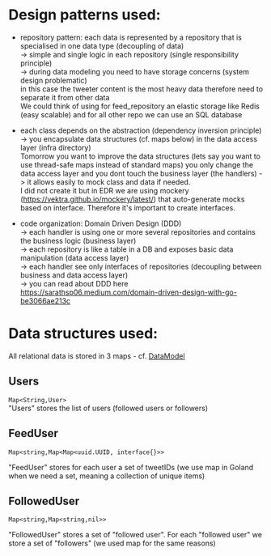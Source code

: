 # Design patterns used:
- repository pattern: each data is represented by a repository that is specialised in one data type (decoupling of data)\
    -> simple and single logic in each repository (single responsibility principle)\
    -> during data modeling you need to have storage concerns (system design problematic)\
in this case the tweeter content is the most heavy data therefore need to separate it from other data\
We could think of using for feed_repository an elastic storage like Redis (easy scalable) and for all other repo we can use an SQL database
- each class depends on the abstraction (dependency inversion principle)\
    -> you encapsulate data structures (cf. maps below) in the data access layer (infra directory)\
Tomorrow you want to improve the data structures (lets say you want to use thread-safe maps instead of standard maps) you only change the data access layer and you dont touch the business layer (the handlers)
    -> it allows easily to mock class and data if needed.\
    I did not create it but in EDR we are using mockery (https://vektra.github.io/mockery/latest/) that auto-generate mocks based on interface. Therefore it's important to create interfaces. 

- code organization: Domain Driven Design (DDD)\
    -> each handler is using one or more several repositories and contains the business logic (business layer)\
    -> each repository is like a table in a DB and exposes basic data manipulation (data access layer)\
    -> each handler see only interfaces of repositories (decoupling between business and data access layer)\
    -> you can read about DDD here https://sarathsp06.medium.com/domain-driven-design-with-go-be3066ae213c


# Data structures used:

All relational data is stored in 3 maps - cf. [DataModel](dataModel.md)

## Users
`Map<String,User>`\
"Users" stores the list of users (followed users or followers)

## FeedUser
`Map<string,Map<Map<uuid.UUID, interface{}>>`

"FeedUser" stores for each user a set of tweetIDs (we use map in Goland when we need a set, meaning a collection of unique items)

## FollowedUser
`Map<string,Map<string,nil>>`

"FollowedUser" stores a set of "followed user".
For each "followed user" we store a set of "followers" (we used map for the same reasons)
